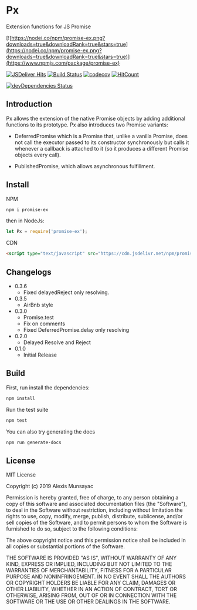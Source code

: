# Px

Extension functions for JS Promise

[![https://nodei.co/npm/promise-ex.png?downloads=true&downloadRank=true&stars=true](https://nodei.co/npm/promise-ex.png?downloads=true&downloadRank=true&stars=true)](https://www.npmjs.com/package/promise-ex)

[![JSDeliver Hits](https://data.jsdelivr.com/v1/package/npm/promise-ex/badge)](https://www.jsdelivr.com/package/npm/promise-ex)
[![Build Status](https://travis-ci.org/LXSMNSYC/Px.svg?branch=master)](https://travis-ci.org/LXSMNSYC/Px)
[![codecov](https://codecov.io/gh/LXSMNSYC/Px/branch/master/graph/badge.svg)](https://codecov.io/gh/LXSMNSYC/Px)
[![HitCount](http://hits.dwyl.io/lxsmnsyc/Px.svg)](http://hits.dwyl.io/lxsmnsyc/Px)

[![devDependencies Status](https://david-dm.org/lxsmnsyc/px/dev-status.svg)](https://david-dm.org/lxsmnsyc/px?type=dev)

## Introduction

Px allows the extension of the native Promise objects by adding additional functions to its prototype.
Px also introduces two Promise variants:

* DeferredPromise which is a Promise that, unlike a vanilla Promise, does not call the executor passed to its constructor synchronously but calls it whenever a callback is attached to it (so it produces a different Promise objects every call).
  
* PublishedPromise, which allows asynchronous fulfillment.

## Install

NPM

```bash
npm i promise-ex
```

then in NodeJs:

```js
let Px = require('promise-ex');
```

CDN

```html
<script type="text/javascript" src="https://cdn.jsdelivr.net/npm/promise-ex@0.3.6/index.min.js"></script>
```

## Changelogs

* 0.3.6
  * Fixed delayedReject only resolving.
* 0.3.5
  * AirBnb style
* 0.3.0
  * Promise.test
  * Fix on comments
  * Fixed DeferredPromise.delay only resolving
* 0.2.0
  * Delayed Resolve and Reject
* 0.1.0
  * Initial Release

## Build

First, run install the dependencies:

```bash
npm install
```

Run the test suite

```bash
npm test
```

You can also try generating the docs

```bash
npm run generate-docs
```

## License

MIT License

Copyright (c) 2019 Alexis Munsayac

Permission is hereby granted, free of charge, to any person obtaining a copy
of this software and associated documentation files (the "Software"), to deal
in the Software without restriction, including without limitation the rights
to use, copy, modify, merge, publish, distribute, sublicense, and/or sell
copies of the Software, and to permit persons to whom the Software is
furnished to do so, subject to the following conditions:

The above copyright notice and this permission notice shall be included in all
copies or substantial portions of the Software.

THE SOFTWARE IS PROVIDED "AS IS", WITHOUT WARRANTY OF ANY KIND, EXPRESS OR
IMPLIED, INCLUDING BUT NOT LIMITED TO THE WARRANTIES OF MERCHANTABILITY,
FITNESS FOR A PARTICULAR PURPOSE AND NONINFRINGEMENT. IN NO EVENT SHALL THE
AUTHORS OR COPYRIGHT HOLDERS BE LIABLE FOR ANY CLAIM, DAMAGES OR OTHER
LIABILITY, WHETHER IN AN ACTION OF CONTRACT, TORT OR OTHERWISE, ARISING FROM,
OUT OF OR IN CONNECTION WITH THE SOFTWARE OR THE USE OR OTHER DEALINGS IN THE
SOFTWARE.
